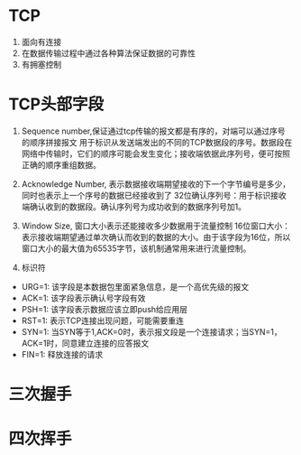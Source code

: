 # TCP
1. 面向有连接
2. 在数据传输过程中通过各种算法保证数据的可靠性
3. 有拥塞控制

# TCP头部字段
1. Sequence number,保证通过tcp传输的报文都是有序的，对端可以通过序号的顺序拼接报文
  用于标识从发送端发出的不同的TCP数据段的序号。数据段在网络中传输时，它们的顺序可能会发生变化；接收端依据此序列号，便可按照正确的顺序重组数据。

2. Acknowledge Number, 表示数据接收端期望接收的下一个字节编号是多少，同时也表示上一个序号的数据已经接收到了
  32位确认序列号：用于标识接收端确认收到的数据段。确认序列号为成功收到的数据序列号加1。

  
3. Window Size, 窗口大小表示还能接收多少数据用于流量控制
16位窗口大小：表示接收端期望通过单次确认而收到的数据的大小。由于该字段为16位，所以窗口大小的最大值为65535字节，该机制通常用来进行流量控制。

4. 标识符 
  - URG=1: 该字段是本数据包里面紧急信息，是一个高优先级的报文
  - ACK=1: 该字段表示确认号字段有效
  - PSH=1: 该字段表示数据应该立即push给应用层
  - RST=1: 表示TCP连接出现问题，可能需要重连
  - SYN=1: 当SYN等于1,ACK=0时，表示报文段是一个连接请求；当SYN=1，ACK=1时，同意建立连接的应答报文
  - FIN=1: 释放连接的请求 

# 三次握手

# 四次挥手

